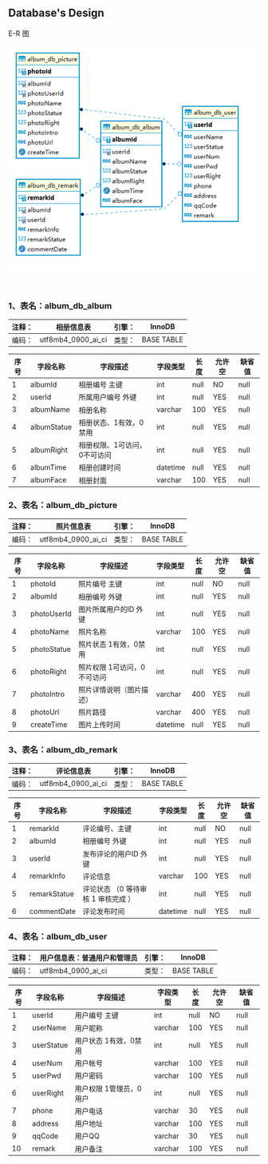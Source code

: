 ## Database's Design

E-R 图

![image-20220609133016992](../images/image-20220609133016992.png)

​					

### 1、表名：album_db_album

| 注释： | 相册信息表         | 引擎： | InnoDB     |
| ------ | ------------------ | ------ | ---------- |
| 编码： | utf8mb4_0900_ai_ci | 类型： | BASE TABLE |

 

| **序号** | **字段名称** | **字段描述**                 | **字段类型** | **长度** | **允许空** | **缺省值** |
| -------- | ------------ | ---------------------------- | ------------ | -------- | ---------- | ---------- |
| 1        | albumId      | 相册编号 主键                | int          | null     | NO         | null       |
| 2        | userId       | 所属用户编号 外键            | int          | null     | YES        | null       |
| 3        | albumName    | 相册名称                     | varchar      | 100      | YES        | null       |
| 4        | albumStatue  | 相册状态、1有效，0禁用       | int          | null     | YES        | null       |
| 5        | albumRight   | 相册权限、1可访问，0不可访问 | int          | null     | YES        | null       |
| 6        | albumTime    | 相册创建时间                 | datetime     | null     | YES        | null       |
| 7        | albumFace    | 相册封面                     | varchar      | 100      | YES        | null       |

 

### 2、表名：album_db_picture

| 注释： | 照片信息表         | 引擎： | InnoDB     |
| ------ | ------------------ | ------ | ---------- |
| 编码： | utf8mb4_0900_ai_ci | 类型： | BASE TABLE |

 

| **序号** | **字段名称** | **字段描述**                 | **字段类型** | **长度** | **允许空** | **缺省值** |
| -------- | ------------ | ---------------------------- | ------------ | -------- | ---------- | ---------- |
| 1        | photoId      | 照片编号 主键                | int          | null     | NO         | null       |
| 2        | albumId      | 相册编号 外键                | int          | null     | YES        | null       |
| 3        | photoUserId  | 图片所属用户的ID 外键        | int          | null     | YES        | null       |
| 4        | photoName    | 照片名称                     | varchar      | 100      | YES        | null       |
| 5        | photoStatue  | 照片状态 1有效，0禁用        | int          | null     | YES        | null       |
| 6        | photoRight   | 照片权限 1可访问，0 不可访问 | int          | null     | YES        | null       |
| 7        | photoIntro   | 照片详情说明（图片描述）     | varchar      | 400      | YES        | null       |
| 8        | photoUrl     | 照片路径                     | varchar      | 400      | YES        | null       |
| 9        | createTime   | 图片上传时间                 | datetime     | null     | YES        | null       |

 

 

### 3、表名：album_db_remark

| 注释： | 评论信息表         | 引擎： | InnoDB     |
| ------ | ------------------ | ------ | ---------- |
| 编码： | utf8mb4_0900_ai_ci | 类型： | BASE TABLE |

 

| **序号** | **字段名称** | **字段描述**                         | **字段类型** | **长度** | **允许空** | **缺省值** |
| -------- | ------------ | ------------------------------------ | ------------ | -------- | ---------- | ---------- |
| 1        | remarkId     | 评论编号、主键                       | int          | null     | NO         | null       |
| 2        | albumId      | 相册编号 外键                        | int          | null     | YES        | null       |
| 3        | userId       | 发布评论的用户ID 外键                | int          | null     | YES        | null       |
| 4        | remarkInfo   | 评论信息                             | varchar      | 100      | YES        | null       |
| 5        | remarkStatue | 评论状态 （0 等待审核 1 审核完成  ） | int          | null     | YES        | null       |
| 6        | commentDate  | 评论发布时间                         | datetime     | null     | YES        | null       |

 

 

### 4、表名：album_db_user

| 注释： | 用户信息表：普通用户和管理员 | 引擎： | InnoDB     |
| ------ | ---------------------------- | ------ | ---------- |
| 编码： | utf8mb4_0900_ai_ci           | 类型： | BASE TABLE |

 

| **序号** | **字段名称** | **字段描述**            | **字段类型** | **长度** | **允许空** | **缺省值** |
| -------- | ------------ | ----------------------- | ------------ | -------- | ---------- | ---------- |
| 1        | userId       | 用户编号 主键           | int          | null     | NO         | null       |
| 2        | userName     | 用户昵称                | varchar      | 100      | YES        | null       |
| 3        | userStatue   | 用户状态 1有效，0禁用   | int          | null     | YES        | null       |
| 4        | userNum      | 用户帐号                | varchar      | 100      | YES        | null       |
| 5        | userPwd      | 用户密码                | varchar      | 100      | YES        | null       |
| 6        | userRight    | 用户权限 1管理员，0用户 | int          | null     | YES        | null       |
| 7        | phone        | 用户电话                | varchar      | 30       | YES        | null       |
| 8        | address      | 用户地址                | varchar      | 100      | YES        | null       |
| 9        | qqCode       | 用户QQ                  | varchar      | 30       | YES        | null       |
| 10       | remark       | 用户备注                | varchar      | 100      | YES        | null       |

 

 

 